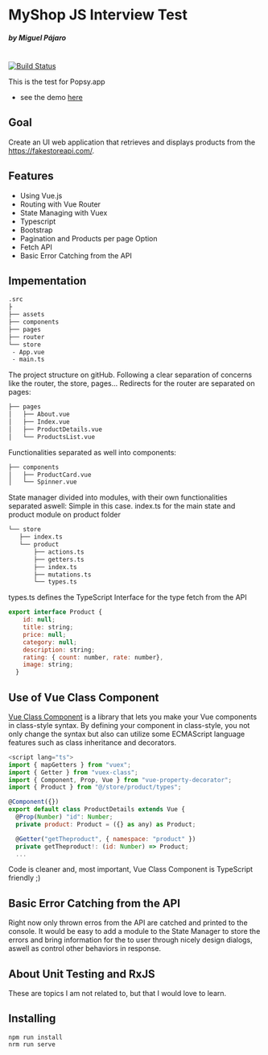 # MyShop JS Interview Test
##### by  Miguel Pájaro
#

[![Build Status](https://travis-ci.org/joemccann/dillinger.svg?branch=master)](https://travis-ci.org/joemccann/dillinger)

This is the test for Popsy.app

- see the demo [here](https://yourcoach.web.app)

## Goal
Create an UI web application that retrieves and displays products from the https://fakestoreapi.com/.

## Features

- Using Vue.js
- Routing with Vue Router
- State Managing with Vuex
- Typescript
- Bootstrap
- Pagination and Products per page Option
- Fetch API
- Basic Error Catching from the API

## Impementation
```bash
.src
├
├── assets
├── components
├── pages
├── router
└── store
 - App.vue
 - main.ts 
```
 The project structure on gitHub.
 Following a clear separation of concerns like the router, the store, pages...
 Redirects for the router are separated on pages:
 ```bash
 ├── pages
│   ├── About.vue
│   ├── Index.vue
│   ├── ProductDetails.vue
│   └── ProductsList.vue
 ```
 
 Functionalities separated as well into components:
 ```bash
├── components
│   ├── ProductCard.vue
│   └── Spinner.vue
 ```
 
 
 State manager divided into modules, with their own functionalities separated aswell:
 Simple in this case. index.ts for the main state and product module on product folder
 ```bash
└── store
    ├── index.ts
    └── product
        ├── actions.ts
        ├── getters.ts
        ├── index.ts
        ├── mutations.ts
        └── types.ts
 ```

types.ts defines the TypeScript Interface for the type fetch from the API
```javascript I'm A tab
export interface Product {
    id: null;
    title: string;
    price: null;
    category: null;
    description: string;
    rating: { count: number, rate: number},
    image: string;
  }
```

## Use of Vue Class Component
[Vue Class Component](https://class-component.vuejs.org/) is a library that lets you make your Vue components in class-style syntax.
By defining your component in class-style, you not only change the syntax but also can utilize some ECMAScript language features such as class inheritance and decorators.
```javascript
<script lang="ts">
import { mapGetters } from "vuex";
import { Getter } from "vuex-class";
import { Component, Prop, Vue } from "vue-property-decorator";
import { Product } from "@/store/product/types";

@Component({})
export default class ProductDetails extends Vue {
  @Prop(Number) "id": Number;
  private product: Product = ({} as any) as Product;

  @Getter("getTheproduct", { namespace: "product" })
  private getTheproduct!: (id: Number) => Product;
  ...
```
Code is cleaner and, most important, Vue Class Component is TypeScript friendly ;)


## Basic Error Catching from the API
Right now only thrown erros from the API are catched and printed to the console.
It would be easy to add a module to the State Manager to store the errors and bring information for the to user through nicely design dialogs, aswell as control other behaviors in response.


## About Unit Testing and RxJS
These are topics I am not related to, but that I would love to learn.


## Installing
```
npm run install
nrm run serve
```




